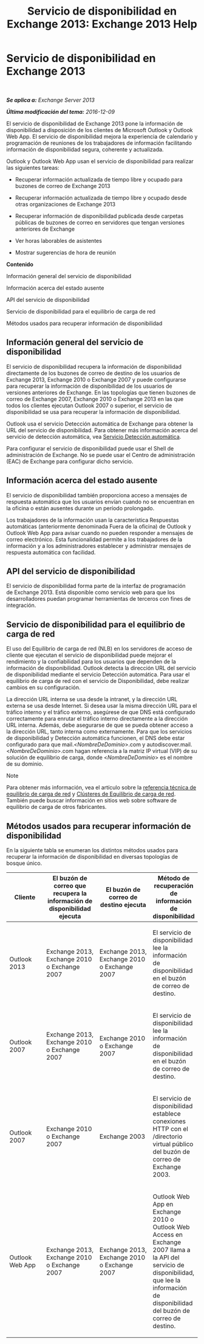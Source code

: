 ﻿---
title: 'Servicio de disponibilidad en Exchange 2013: Exchange 2013 Help'
TOCTitle: Servicio de disponibilidad en Exchange 2013
ms:assetid: 9722dea2-2bf8-437c-85c0-3ab65b8a07b9
ms:mtpsurl: https://technet.microsoft.com/es-es/library/Bb232134(v=EXCHG.150)
ms:contentKeyID: 52062050
ms.date: 04/23/2018
mtps_version: v=EXCHG.150
ms.translationtype: HT
---

# Servicio de disponibilidad en Exchange 2013

 

_**Se aplica a:** Exchange Server 2013_

_**Última modificación del tema:** 2016-12-09_

El servicio de disponibilidad de Exchange 2013 pone la información de disponibilidad a disposición de los clientes de Microsoft Outlook y Outlook Web App. El servicio de disponibilidad mejora la experiencia de calendario y programación de reuniones de los trabajadores de información facilitando información de disponibilidad segura, coherente y actualizada.

Outlook y Outlook Web App usan el servicio de disponibilidad para realizar las siguientes tareas:

  - Recuperar información actualizada de tiempo libre y ocupado para buzones de correo de Exchange 2013

  - Recuperar información actualizada de tiempo libre y ocupado desde otras organizaciones de Exchange 2013

  - Recuperar información de disponibilidad publicada desde carpetas públicas de buzones de correo en servidores que tengan versiones anteriores de Exchange

  - Ver horas laborables de asistentes

  - Mostrar sugerencias de hora de reunión

**Contenido**

Información general del servicio de disponibilidad

Información acerca del estado ausente

API del servicio de disponibilidad

Servicio de disponibilidad para el equilibrio de carga de red

Métodos usados para recuperar información de disponibilidad

## Información general del servicio de disponibilidad

El servicio de disponibilidad recupera la información de disponibilidad directamente de los buzones de correo de destino de los usuarios de Exchange 2013, Exchange 2010 o Exchange 2007 y puede configurarse para recuperar la información de disponibilidad de los usuarios de versiones anteriores de Exchange. En las topologías que tienen buzones de correo de Exchange 2007, Exchange 2010 o Exchange 2013 en las que todos los clientes ejecutan Outlook 2007 o superior, el servicio de disponibilidad se usa para recuperar la información de disponibilidad.

Outlook usa el servicio Detección automática de Exchange para obtener la URL del servicio de disponibilidad. Para obtener más información acerca del servicio de detección automática, vea [Servicio Detección automática](autodiscover-service-for-exchange-2013.md).

Para configurar el servicio de disponibilidad puede usar el Shell de administración de Exchange. No se puede usar el Centro de administración (EAC) de Exchange para configurar dicho servicio.

## Información acerca del estado ausente

El servicio de disponibilidad también proporciona acceso a mensajes de respuesta automática que los usuarios envían cuando no se encuentran en la oficina o están ausentes durante un período prolongado.

Los trabajadores de la información usan la característica Respuestas automáticas (anteriormente denominada Fuera de la oficina) de Outlook y Outlook Web App para avisar cuando no pueden responder a mensajes de correo electrónico. Esta funcionalidad permite a los trabajadores de la información y a los administradores establecer y administrar mensajes de respuesta automática con facilidad.

## API del servicio de disponibilidad

El servicio de disponibilidad forma parte de la interfaz de programación de Exchange 2013. Está disponible como servicio web para que los desarrolladores puedan programar herramientas de terceros con fines de integración.

## Servicio de disponibilidad para el equilibrio de carga de red

El uso del Equilibrio de carga de red (NLB) en los servidores de acceso de cliente que ejecutan el servicio de disponibilidad puede mejorar el rendimiento y la confiabilidad para los usuarios que dependen de la información de disponibilidad. Outlook detecta la dirección URL del servicio de disponibilidad mediante el servicio Detección automática. Para usar el equilibrio de carga de red con el servicio de Disponibilidad, debe realizar cambios en su configuración.

La dirección URL interna se usa desde la intranet, y la dirección URL externa se usa desde Internet. Si desea usar la misma dirección URL para el tráfico interno y el tráfico externo, asegúrese de que DNS está configurado correctamente para enrutar el tráfico interno directamente a la dirección URL interna. Además, debe asegurarse de que se pueda obtener acceso a la dirección URL, tanto interna como externamente. Para que los servicios de disponibilidad y Detección automática funcionen, el DNS debe estar configurado para que mail.\<*NombreDeDominio*\>.com y autodiscover.mail.\<*NombreDeDominio*\>.com hagan referencia a la matriz IP virtual (VIP) de su solución de equilibrio de carga, donde \<*NombreDeDominio*\> es el nombre de su dominio.


> [!NOTE]
> Para obtener más información, vea el artículo sobre la <A href="https://go.microsoft.com/fwlink/p/?linkid=45959">referencia técnica de equilibrio de carga de red</A> y <A href="https://go.microsoft.com/fwlink/p/?linkid=49315">Clústeres de Equilibrio de carga de red</A>. También puede buscar información en sitios web sobre software de equilibrio de carga de otros fabricantes.



## Métodos usados para recuperar información de disponibilidad

En la siguiente tabla se enumeran los distintos métodos usados para recuperar la información de disponibilidad en diversas topologías de bosque único.


<table>
<colgroup>
<col style="width: 25%" />
<col style="width: 25%" />
<col style="width: 25%" />
<col style="width: 25%" />
</colgroup>
<thead>
<tr class="header">
<th>Cliente</th>
<th>El buzón de correo que recupera la información de disponibilidad ejecuta</th>
<th>El buzón de correo de destino ejecuta</th>
<th>Método de recuperación de información de disponibilidad</th>
</tr>
</thead>
<tbody>
<tr class="odd">
<td><p>Outlook 2013</p></td>
<td><p>Exchange 2013, Exchange 2010 o Exchange 2007</p></td>
<td><p>Exchange 2013, Exchange 2010 o Exchange 2007</p></td>
<td><p>El servicio de disponibilidad lee la información de disponibilidad en el buzón de correo de destino.</p></td>
</tr>
<tr class="even">
<td><p>Outlook 2007</p></td>
<td><p>Exchange 2013, Exchange 2010 o Exchange 2007</p></td>
<td><p>Exchange 2010 o Exchange 2007</p></td>
<td><p>El servicio de disponibilidad lee la información de disponibilidad en el buzón de correo de destino.</p></td>
</tr>
<tr class="odd">
<td><p>Outlook 2007</p></td>
<td><p>Exchange 2010 o Exchange 2007</p></td>
<td><p>Exchange 2003</p></td>
<td><p>El servicio de disponibilidad establece conexiones HTTP con el /directorio virtual público del buzón de correo de Exchange 2003.</p></td>
</tr>
<tr class="even">
<td><p>Outlook Web App</p></td>
<td><p>Exchange 2013, Exchange 2010 o Exchange 2007</p></td>
<td><p>Exchange 2013, Exchange 2010 o Exchange 2007</p></td>
<td><p>Outlook Web App en Exchange 2010 o Outlook Web Access en Exchange 2007 llama a la API del servicio de disponibilidad, que lee la información de disponibilidad del buzón de correo de destino.</p></td>
</tr>
</tbody>
</table>

